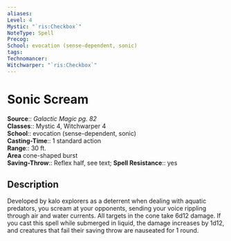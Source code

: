 ```yaml
---
aliases: 
Level: 4
Mystic: "`ris:Checkbox`"
NoteType: Spell
Precog: 
School: evocation (sense-dependent, sonic) 
tags: 
Technomancer: 
Witchwarper: "`ris:Checkbox`"
---
```


# Sonic Scream

**Source**:: _Galactic Magic pg. 82_  
**Classes**:: Mystic 4, Witchwarper 4  
**School**:: evocation (sense-dependent, sonic)  
**Casting-Time**:: 1 standard action  
**Range**:: 30 ft.  
**Area** cone-shaped burst  
**Saving-Throw**:: Reflex half, see text;
**Spell Resistance**:: yes

## Description

Developed by kalo explorers as a deterrent when dealing with aquatic predators, you scream at your opponents, sending your voice rippling through air and water currents. All targets in the cone take 6d12 damage. If you cast this spell while submerged in liquid, the damage increases by 1d12, and creatures that fail their saving throw are nauseated for 1 round.

